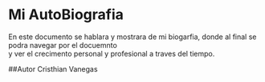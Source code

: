 # Mi AutoBiografia

En este documento se hablara y mostrara de mi biogarfia, donde al final se podra navegar por el docuemnto  
y ver el crecimento personal y profesional a traves del tiempo.

##Autor Cristhian Vanegas
